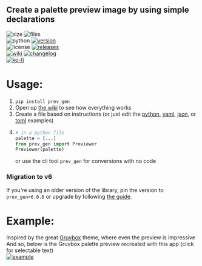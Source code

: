 ## Create a palette preview image by using simple declarations

![size](https://img.shields.io/github/languages/code-size/aonodensetsu/prev_gen) ![files](https://img.shields.io/github/directory-file-count/aonodensetsu/prev_gen)  
![python](https://img.shields.io/pypi/pyversions/prev-gen) [![version](https://img.shields.io/pypi/v/prev-gen)](https://pypi.org/project/prev-gen/6.0.0/)  
![license](https://img.shields.io/pypi/l/prev-gen) [![releases](https://img.shields.io/badge/releases-here-green?logo=pypi)](https://pypi.org/project/prev-gen/#history)  
[![wiki](https://img.shields.io/badge/wiki-here-pink)](https://github.com/Aonodensetsu/prev_gen/blob/main/WIKI.md) [![changelog](https://img.shields.io/badge/changelog-here-pink)](https://github.com/Aonodensetsu/prev_gen/blob/main/CHANGELOG.md)  
[![ko-fi](https://img.shields.io/badge/show-support-555599?style=for-the-badge&logo=kofi)](https://ko-fi.com/aonodensetsu)

# Usage:
1. `pip install prev_gen`
2. Open up [the wiki](https://github.com/Aonodensetsu/prev_gen/blob/main/WIKI.md) to see how everything works
3. Create a file based on instructions (or just edit the [python](https://github.com/Aonodensetsu/prev_gen/blob/main/example.py), [yaml](https://github.com/Aonodensetsu/prev_gen/blob/main/example.yml), [json](https://github.com/Aonodensetsu/prev_gen/blob/main/example.json), or [toml](https://github.com/Aonodensetsu/prev_gen/blob/main/example.toml) examples)
4. ```python
   # in a python file
   palette = [...]
   from prev_gen import Previewer
   Previewer(palette)
   ```
   or use the cli tool `prev_gen` for conversions with no code

### Migration to v6
If you're using an older version of the library, pin the version to `prev_gen<6.0.0` or upgrade by following [the guide](MIGRATION6.md).

# Example:
Inspired by the great [Gruvbox](https://github.com/morhetz/gruvbox) theme, where even the preview is impressive  
And so, below is the Gruvbox palette preview recreated with this app (click for selectable text)  
[![example](https://raw.githubusercontent.com/Aonodensetsu/prev_gen/main/gruvbox.png)](https://raw.githubusercontent.com/Aonodensetsu/prev_gen/main/gruvbox.svg)
